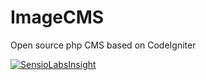 # ImageCMS
Open source php CMS based on CodeIgniter

[![SensioLabsInsight](https://insight.sensiolabs.com/projects/f9079ae6-6ff5-44e8-922b-caa66c68816d/mini.png)](https://insight.sensiolabs.com/projects/f9079ae6-6ff5-44e8-922b-caa66c68816d)
